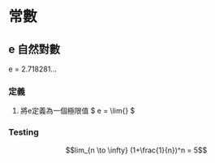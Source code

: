 # 常數

## e 自然對數

e = 2.718281...

### 定義

1. 將e定義為一個極限值 $ e = \lim{} $ 

### Testing

$$lim_{n \to \infty} (1+\frac{1}{n})^n = 5$$

